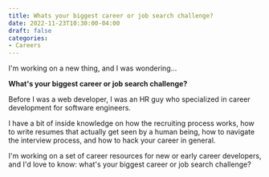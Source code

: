 ```yaml
---
title: Whats your biggest career or job search challenge?
date: 2022-11-23T10:30:00-04:00
draft: false
categories:
- Careers
---
```


I'm working on a new thing, and I was wondering...

**What's your biggest career or job search challenge?**

Before I was a web developer, I was an HR guy who specialized in career development for software engineers.

I have a bit of inside knowledge on how the recruiting process works, how to write resumes that actually get seen by a human being, how to navigate the interview process, and how to hack your career in general.

I'm working on a set of career resources for new or early career developers, and I'd love to know: what's your biggest career or job search challenge?